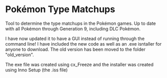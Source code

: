 # Pokémon Type Matchups
Tool to determine the type matchups in the Pokémon games. Up to date with all Pokémon through Generation 9, including DLC Pokémon.


I have now updated it to have a GUI instead of running through the command line! I have included the new code as well as an .exe isntaller for anyone to download. The old version has been moved to the folder "old_version".

The exe file was created using cx_Freeze and the installer was created using Inno Setup (the .iss file)
